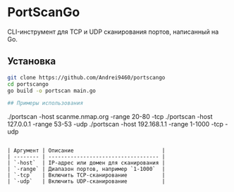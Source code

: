 # PortScanGo

CLI-инструмент для TCP и UDP сканирования портов, написанный на Go.

## Установка

```bash
git clone https://github.com/Andrei9460/portscango
cd portscango
go build -o portscan main.go

## Примеры использования
```
./portscan -host scanme.nmap.org -range 20-80 -tcp
./portscan -host 127.0.0.1 -range 53-53 -udp
./portscan -host 192.168.1.1 -range 1-1000 -tcp -udp
```

| Аргумент | Описание                            |
| -------- | ----------------------------------- |
| `-host`  | IP-адрес или домен для сканирования |
| `-range` | Диапазон портов, например `1-1000`  |
| `-tcp`   | Включить TCP-сканирование           |
| `-udp`   | Включить UDP-сканирование           |
